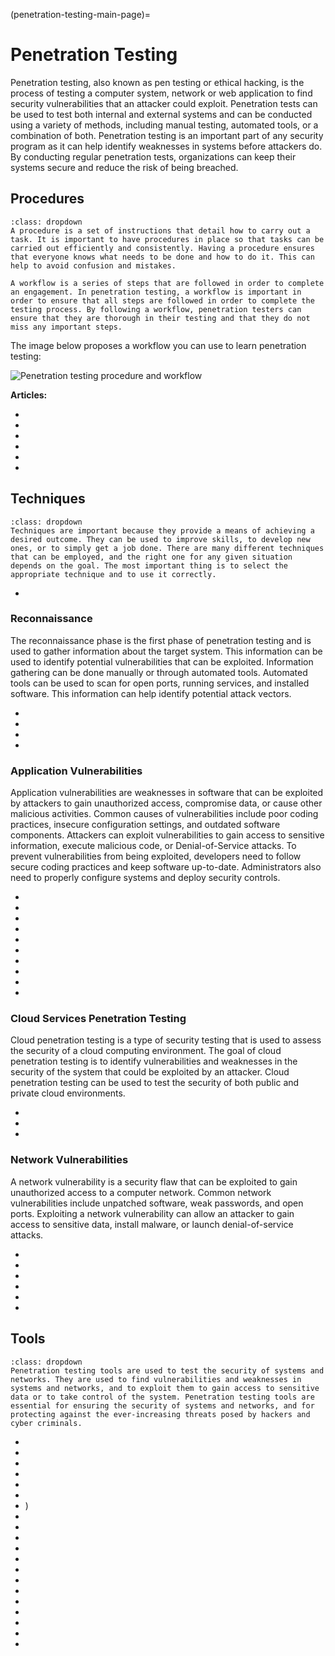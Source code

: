 (penetration-testing-main-page)=
# Penetration Testing

Penetration testing, also known as pen testing or ethical hacking, is the process of testing a computer system, network or web application to find security vulnerabilities that an attacker could exploit. Penetration tests can be used to test both internal and external systems and can be conducted using a variety of methods, including manual testing, automated tools, or a combination of both. Penetration testing is an important part of any security program as it can help identify weaknesses in systems before attackers do. By conducting regular penetration tests, organizations can keep their systems secure and reduce the risk of being breached.

## Procedures

```{admonition} What is a procedure and a workflow and why are they important?
:class: dropdown
A procedure is a set of instructions that detail how to carry out a task. It is important to have procedures in place so that tasks can be carried out efficiently and consistently. Having a procedure ensures that everyone knows what needs to be done and how to do it. This can help to avoid confusion and mistakes.

A workflow is a series of steps that are followed in order to complete an engagement. In penetration testing, a workflow is important in order to ensure that all steps are followed in order to complete the testing process. By following a workflow, penetration testers can ensure that they are thorough in their testing and that they do not miss any important steps. 
```

The image below proposes a workflow you can use to learn penetration testing:

<img alt="Penetration testing procedure and workflow" class="mb-5" src="/images/procedures/penetration-testing.svg">

**Articles:**

* [](a-general-overview-of-penetration-testing-methodologies)
* [](introduction-to-the-penetration-testing-workflow)
* [](mastering-the-preparation-phase-in-penetration-testing-engagements)
* [](reconnaissance-phase-in-penetration-testing-engagements)
* [](example-of-a-penetration-testing-report-executive-summary)
* [](performing-regular-penetration-tests-is-essential-but-there-are-some-limitations-to-consider)

## Techniques

```{admonition} Why is learning penetration testing techniques important?
:class: dropdown
Techniques are important because they provide a means of achieving a desired outcome. They can be used to improve skills, to develop new ones, or to simply get a job done. There are many different techniques that can be employed, and the right one for any given situation depends on the goal. The most important thing is to select the appropriate technique and to use it correctly.
```
* [](post-exploitation-information-collection-and-persistance-via-process-migration)

### Reconnaissance

The reconnaissance phase is the first phase of penetration testing and is used to gather information about the target system. This information can be used to identify potential vulnerabilities that can be exploited. Information gathering can be done manually or through automated tools. Automated tools can be used to scan for open ports, running services, and installed software. This information can help identify potential attack vectors. 

* [](network-footprinting-the-building-blocks-of-any-successful-attack)
* [](content-discovery-part-1)
* [](content-discovery-part-2)
* [](dns-enumeration-using-zone-transfer)

### Application Vulnerabilities

Application vulnerabilities are weaknesses in software that can be exploited by attackers to gain unauthorized access, compromise data, or cause other malicious activities. Common causes of vulnerabilities include poor coding practices, insecure configuration settings, and outdated software components. Attackers can exploit vulnerabilities to gain access to sensitive information, execute malicious code, or Denial-of-Service attacks. To prevent vulnerabilities from being exploited, developers need to follow secure coding practices and keep software up-to-date. Administrators also need to properly configure systems and deploy security controls. 

* [](common-code-injection-vulnerabilities)
* [](xml-external-entity-injection)
* [](server-side-request-forgery)
* [](an-introduction-to-web-shells)
* [](keep-your-web-application-safe-by-preventing-sql-injections)
* [](weaknesses-in-default-configuration-settings)
* [](idor-vulnerability-prevention-best-practices)
* [](avoid-race-conditions-with-our-easy-to-follow-strategies)
* [](how-to-prevent-insecure-design-vulnerabilities)
* [](broken-access-control-bac)

### Cloud Services Penetration Testing

Cloud penetration testing is a type of security testing that is used to assess the security of a cloud computing environment. The goal of cloud penetration testing is to identify vulnerabilities and weaknesses in the security of the system that could be exploited by an attacker. Cloud penetration testing can be used to test the security of both public and private cloud environments. 

* [](enumerating-aws-s3-buckets)
* [](s3-bucket-url-enumeration)
* [](enumerating-and-exploiting-aws-s3-buckets-with-s3scanner-and-flaws-cloud)

### Network Vulnerabilities

A network vulnerability is a security flaw that can be exploited to gain unauthorized access to a computer network. Common network vulnerabilities include unpatched software, weak passwords, and open ports. Exploiting a network vulnerability can allow an attacker to gain access to sensitive data, install malware, or launch denial-of-service attacks.

* [](find-out-what-is-banner-grabbing-and-how-to-prevent-it)
* [](bypass-ids-and-firewall-restrictions-while-network-scanning)
* [](directory-traversal-what-is-it-and-how-to-prevent-it)
* [](host-discovery-get-the-information-you-need-about-a-network)
* [](manual-and-automated-password-acquisition)
* [](scanning-smb-telnet-and-ftp-default-ports)

## Tools


```{admonition} Why do I need to master penetration testing tools?
:class: dropdown
Penetration testing tools are used to test the security of systems and networks. They are used to find vulnerabilities and weaknesses in systems and networks, and to exploit them to gain access to sensitive data or to take control of the system. Penetration testing tools are essential for ensuring the security of systems and networks, and for protecting against the ever-increasing threats posed by hackers and cyber criminals.
```

* [](using-netcat-as-a-reverse-shell)
* [](keep-your-systems-safe-with-regular-vulnerability-scanning)
* [](mimikatz-the-post-exploitation-tool-for-offensive-security-testing)
* [](understanding-the-different-types-of-scan-you-can-perform-with-nmap)
* [](privilege-escalation-don-t-let-the-bad-guys-get-ahead)
* [](a-brief-introduction-to-wordlists-and-how-to-generate-them-with-cewl)
* [](enumerating-active-directory-with-powerview))
* [](enumerating-smtp-with-metasploit)
* [](open-redirection)
* [](password-cracking-techniques-tools-and-protection-recommendations)
* [](using-metasploit-to-enumerate-ssh)
* [](exploiting-eternalblue-with-metasploit)
* [](mac-spoofing-made-easy-with-mac-changer)
* [](a-general-overview-of-nuclei-command-line)
* [](identifying-arp-request-packets-with-wireshark)
* [](mac-flooding-attack)
* [](netbios-enumeration)
* [](pstools)
* [](snmp-enumeration-with-snmp-check)
* [](an-overview-of-information-disclosure-vulnerabilities)